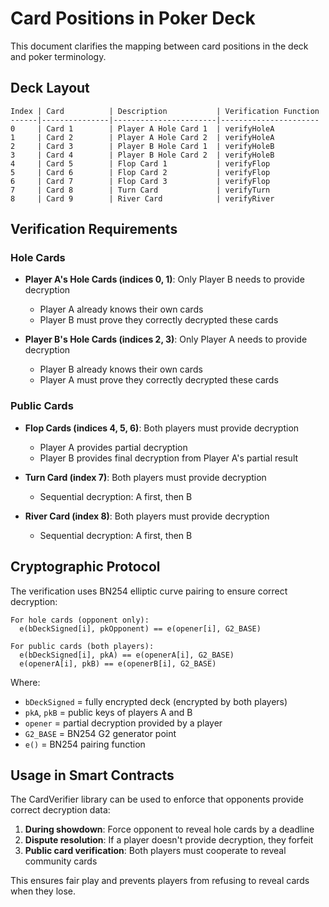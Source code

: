 # Card Positions in Poker Deck

This document clarifies the mapping between card positions in the deck and poker terminology.

## Deck Layout

```
Index | Card          | Description           | Verification Function
------|---------------|-----------------------|----------------------
0     | Card 1        | Player A Hole Card 1  | verifyHoleA
1     | Card 2        | Player A Hole Card 2  | verifyHoleA
2     | Card 3        | Player B Hole Card 1  | verifyHoleB
3     | Card 4        | Player B Hole Card 2  | verifyHoleB
4     | Card 5        | Flop Card 1           | verifyFlop
5     | Card 6        | Flop Card 2           | verifyFlop
6     | Card 7        | Flop Card 3           | verifyFlop
7     | Card 8        | Turn Card             | verifyTurn
8     | Card 9        | River Card            | verifyRiver
```

## Verification Requirements

### Hole Cards
- **Player A's Hole Cards (indices 0, 1)**: Only Player B needs to provide decryption
  - Player A already knows their own cards
  - Player B must prove they correctly decrypted these cards
  
- **Player B's Hole Cards (indices 2, 3)**: Only Player A needs to provide decryption
  - Player B already knows their own cards
  - Player A must prove they correctly decrypted these cards

### Public Cards
- **Flop Cards (indices 4, 5, 6)**: Both players must provide decryption
  - Player A provides partial decryption
  - Player B provides final decryption from Player A's partial result
  
- **Turn Card (index 7)**: Both players must provide decryption
  - Sequential decryption: A first, then B
  
- **River Card (index 8)**: Both players must provide decryption
  - Sequential decryption: A first, then B

## Cryptographic Protocol

The verification uses BN254 elliptic curve pairing to ensure correct decryption:

```
For hole cards (opponent only):
  e(bDeckSigned[i], pkOpponent) == e(opener[i], G2_BASE)

For public cards (both players):
  e(bDeckSigned[i], pkA) == e(openerA[i], G2_BASE)
  e(openerA[i], pkB) == e(openerB[i], G2_BASE)
```

Where:
- `bDeckSigned` = fully encrypted deck (encrypted by both players)
- `pkA`, `pkB` = public keys of players A and B
- `opener` = partial decryption provided by a player
- `G2_BASE` = BN254 G2 generator point
- `e()` = BN254 pairing function

## Usage in Smart Contracts

The CardVerifier library can be used to enforce that opponents provide correct decryption data:

1. **During showdown**: Force opponent to reveal hole cards by a deadline
2. **Dispute resolution**: If a player doesn't provide decryption, they forfeit
3. **Public card verification**: Both players must cooperate to reveal community cards

This ensures fair play and prevents players from refusing to reveal cards when they lose.
